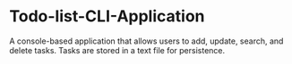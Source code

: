 # Todo-list-CLI-Application
A console-based application that allows users to add, update, search, and delete tasks. Tasks are stored in a text file for persistence.
